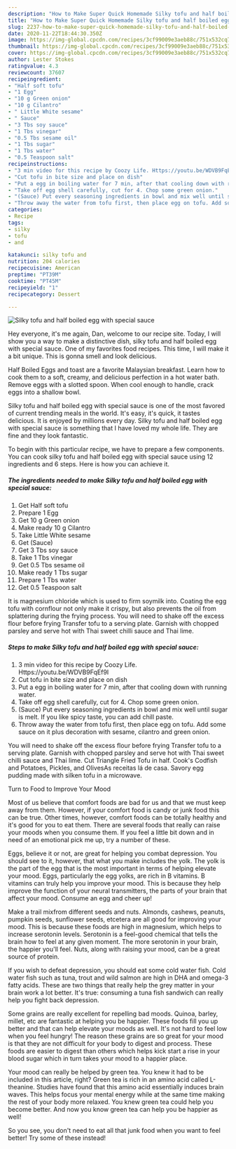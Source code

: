 ```yaml
---
description: "How to Make Super Quick Homemade Silky tofu and half boiled egg with special sauce"
title: "How to Make Super Quick Homemade Silky tofu and half boiled egg with special sauce"
slug: 2237-how-to-make-super-quick-homemade-silky-tofu-and-half-boiled-egg-with-special-sauce
date: 2020-11-22T18:44:30.350Z
image: https://img-global.cpcdn.com/recipes/3cf99009e3aeb88c/751x532cq70/silky-tofu-and-half-boiled-egg-with-special-sauce-recipe-main-photo.jpg
thumbnail: https://img-global.cpcdn.com/recipes/3cf99009e3aeb88c/751x532cq70/silky-tofu-and-half-boiled-egg-with-special-sauce-recipe-main-photo.jpg
cover: https://img-global.cpcdn.com/recipes/3cf99009e3aeb88c/751x532cq70/silky-tofu-and-half-boiled-egg-with-special-sauce-recipe-main-photo.jpg
author: Lester Stokes
ratingvalue: 4.3
reviewcount: 37607
recipeingredient:
- "Half soft tofu"
- "1 Egg"
- "10 g Green onion"
- "10 g Cilantro"
- " Little White sesame"
- " Sauce"
- "3 Tbs soy sauce"
- "1 Tbs vinegar"
- "0.5 Tbs sesame oil"
- "1 Tbs sugar"
- "1 Tbs water"
- "0.5 Teaspoon salt"
recipeinstructions:
- "3 min video for this recipe by Coozy Life. Https://youtu.be/WDVB9FqEf9I"
- "Cut tofu in bite size and place on dish"
- "Put a egg in boiling water for 7 min, after that cooling down with running water."
- "Take off egg shell carefully, cut for 4. Chop some green onion."
- "(Sauce) Put every seasoning ingredients in bowl and mix well until sugar is melt. If you like spicy taste, you can add chill paste."
- "Throw away the water from tofu first, then place egg on tofu. Add some sauce on it plus decoration with sesame, cilantro and green onion."
categories:
- Recipe
tags:
- silky
- tofu
- and

katakunci: silky tofu and 
nutrition: 204 calories
recipecuisine: American
preptime: "PT39M"
cooktime: "PT45M"
recipeyield: "1"
recipecategory: Dessert

---
```



![Silky tofu and half boiled egg with special sauce](https://img-global.cpcdn.com/recipes/3cf99009e3aeb88c/751x532cq70/silky-tofu-and-half-boiled-egg-with-special-sauce-recipe-main-photo.jpg)

Hey everyone, it's me again, Dan, welcome to our recipe site. Today, I will show you a way to make a distinctive dish, silky tofu and half boiled egg with special sauce. One of my favorites food recipes. This time, I will make it a bit unique. This is gonna smell and look delicious.

Half Boiled Eggs and toast are a favorite Malaysian breakfast. Learn how to cook them to a soft, creamy, and delicious perfection in a hot water bath. Remove eggs with a slotted spoon. When cool enough to handle, crack eggs into a shallow bowl.

Silky tofu and half boiled egg with special sauce is one of the most favored of current trending meals in the world. It's easy, it's quick, it tastes delicious. It is enjoyed by millions every day. Silky tofu and half boiled egg with special sauce is something that I have loved my whole life. They are fine and they look fantastic.


To begin with this particular recipe, we have to prepare a few components. You can cook silky tofu and half boiled egg with special sauce using 12 ingredients and 6 steps. Here is how you can achieve it.

<!--inarticleads1-->

##### The ingredients needed to make Silky tofu and half boiled egg with special sauce:

1. Get Half soft tofu
1. Prepare 1 Egg
1. Get 10 g Green onion
1. Make ready 10 g Cilantro
1. Take  Little White sesame
1. Get  (Sauce)
1. Get 3 Tbs soy sauce
1. Take 1 Tbs vinegar
1. Get 0.5 Tbs sesame oil
1. Make ready 1 Tbs sugar
1. Prepare 1 Tbs water
1. Get 0.5 Teaspoon salt


It is magnesium chloride which is used to firm soymilk into. Coating the egg tofu with cornflour not only make it crispy, but also prevents the oil from splattering during the frying process. You will need to shake off the excess flour before frying Transfer tofu to a serving plate. Garnish with chopped parsley and serve hot with Thai sweet chilli sauce and Thai lime. 

<!--inarticleads2-->

##### Steps to make Silky tofu and half boiled egg with special sauce:

1. 3 min video for this recipe by Coozy Life. Https://youtu.be/WDVB9FqEf9I
1. Cut tofu in bite size and place on dish
1. Put a egg in boiling water for 7 min, after that cooling down with running water.
1. Take off egg shell carefully, cut for 4. Chop some green onion.
1. (Sauce) Put every seasoning ingredients in bowl and mix well until sugar is melt. If you like spicy taste, you can add chill paste.
1. Throw away the water from tofu first, then place egg on tofu. Add some sauce on it plus decoration with sesame, cilantro and green onion.


You will need to shake off the excess flour before frying Transfer tofu to a serving plate. Garnish with chopped parsley and serve hot with Thai sweet chilli sauce and Thai lime. Cut Triangle Fried Tofu in half. Cook&#39;s Codfish and Potatoes, Pickles, and OlivesAs receitas lá de casa. Savory egg pudding made with silken tofu in a microwave. 

Turn to Food to Improve Your Mood


Most of us believe that comfort foods are bad for us and that we must keep away from them. However, if your comfort food is candy or junk food this can be true. Other times, however, comfort foods can be totally healthy and it's good for you to eat them. There are several foods that really can raise your moods when you consume them. If you feel a little bit down and in need of an emotional pick me up, try a number of these.

Eggs, believe it or not, are great for helping you combat depression. You should see to it, however, that what you make includes the yolk. The yolk is the part of the egg that is the most important in terms of helping elevate your mood. Eggs, particularly the egg yolks, are rich in B vitamins. B vitamins can truly help you improve your mood. This is because they help improve the function of your neural transmitters, the parts of your brain that affect your mood. Consume an egg and cheer up!

Make a trail mixfrom different seeds and nuts. Almonds, cashews, peanuts, pumpkin seeds, sunflower seeds, etcetera are all good for improving your mood. This is because these foods are high in magnesium, which helps to increase serotonin levels. Serotonin is a feel-good chemical that tells the brain how to feel at any given moment. The more serotonin in your brain, the happier you'll feel. Nuts, along with raising your mood, can be a great source of protein.

If you wish to defeat depression, you should eat some cold water fish. Cold water fish such as tuna, trout and wild salmon are high in DHA and omega-3 fatty acids. These are two things that really help the grey matter in your brain work a lot better. It's true: consuming a tuna fish sandwich can really help you fight back depression. 

Some grains are really excellent for repelling bad moods. Quinoa, barley, millet, etc are fantastic at helping you be happier. These foods fill you up better and that can help elevate your moods as well. It's not hard to feel low when you feel hungry! The reason these grains are so great for your mood is that they are not difficult for your body to digest and process. These foods are easier to digest than others which helps kick start a rise in your blood sugar which in turn takes your mood to a happier place.

Your mood can really be helped by green tea. You knew it had to be included in this article, right? Green tea is rich in an amino acid called L-theanine. Studies have found that this amino acid essentially induces brain waves. This helps focus your mental energy while at the same time making the rest of your body more relaxed. You knew green tea could help you become better. And now you know green tea can help you be happier as well!

So you see, you don't need to eat all that junk food when you want to feel better! Try some of these instead!

